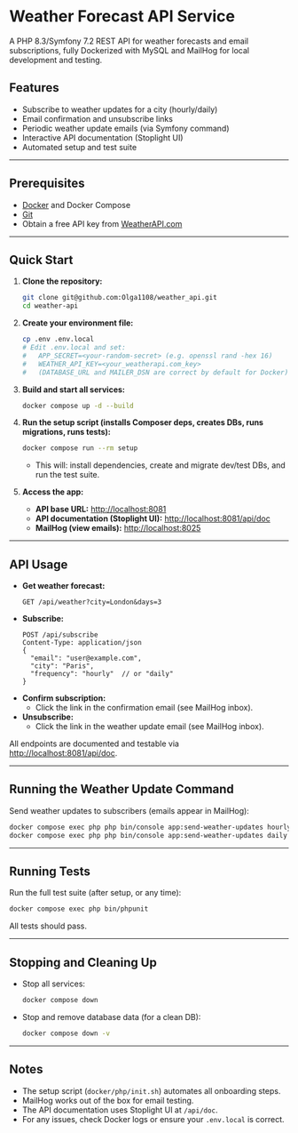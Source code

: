 # Weather Forecast API Service

A PHP 8.3/Symfony 7.2 REST API for weather forecasts and email subscriptions, fully Dockerized with MySQL and MailHog for local development and testing.

## Features
- Subscribe to weather updates for a city (hourly/daily)
- Email confirmation and unsubscribe links
- Periodic weather update emails (via Symfony command)
- Interactive API documentation (Stoplight UI)
- Automated setup and test suite

---

## Prerequisites
- [Docker](https://www.docker.com/) and Docker Compose
- [Git](https://git-scm.com/)
- Obtain a free API key from [WeatherAPI.com](https://www.weatherapi.com/)

---

## Quick Start

1. **Clone the repository:**
   ```bash
   git clone git@github.com:Olga1108/weather_api.git
   cd weather-api
   ```

2. **Create your environment file:**
   ```bash
   cp .env .env.local
   # Edit .env.local and set:
   #   APP_SECRET=<your-random-secret> (e.g. openssl rand -hex 16)
   #   WEATHER_API_KEY=<your_weatherapi.com_key>
   #   (DATABASE_URL and MAILER_DSN are correct by default for Docker)
   ```

3. **Build and start all services:**
   ```bash
   docker compose up -d --build
   ```

4. **Run the setup script (installs Composer deps, creates DBs, runs migrations, runs tests):**
   ```bash
   docker compose run --rm setup
   ```
   - This will: install dependencies, create and migrate dev/test DBs, and run the test suite.

5. **Access the app:**
   - **API base URL:** [http://localhost:8081](http://localhost:8081)
   - **API documentation (Stoplight UI):** [http://localhost:8081/api/doc](http://localhost:8081/api/doc)
   - **MailHog (view emails):** [http://localhost:8025](http://localhost:8025)

---

## API Usage

- **Get weather forecast:**
  ```http
  GET /api/weather?city=London&days=3
  ```
- **Subscribe:**
  ```http
  POST /api/subscribe
  Content-Type: application/json
  {
    "email": "user@example.com",
    "city": "Paris",
    "frequency": "hourly"  // or "daily"
  }
  ```
- **Confirm subscription:**
  - Click the link in the confirmation email (see MailHog inbox).
- **Unsubscribe:**
  - Click the link in the weather update email (see MailHog inbox).

All endpoints are documented and testable via [http://localhost:8081/api/doc](http://localhost:8081/api/doc).

---

## Running the Weather Update Command

Send weather updates to subscribers (emails appear in MailHog):
```bash
docker compose exec php php bin/console app:send-weather-updates hourly
docker compose exec php php bin/console app:send-weather-updates daily
```

---

## Running Tests

Run the full test suite (after setup, or any time):
```bash
docker compose exec php bin/phpunit
```
All tests should pass.

---

## Stopping and Cleaning Up

- Stop all services:
  ```bash
  docker compose down
  ```
- Stop and remove database data (for a clean DB):
  ```bash
  docker compose down -v
  ```

---

## Notes
- The setup script (`docker/php/init.sh`) automates all onboarding steps.
- MailHog works out of the box for email testing.
- The API documentation uses Stoplight UI at `/api/doc`.
- For any issues, check Docker logs or ensure your `.env.local` is correct.

